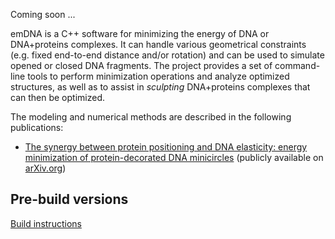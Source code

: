 Coming soon ...

emDNA is a C++ software for minimizing the energy of DNA or DNA+proteins complexes.
It can handle various geometrical constraints (e.g. fixed end-to-end distance and/or rotation) and can be used to simulate opened or closed DNA fragments. The project provides a set of command-line tools to perform minimization operations and analyze optimized structures, as well as to assist in *sculpting* DNA+proteins complexes that can then be optimized.

The modeling and numerical methods are described in the following publications:

- [The synergy between protein positioning and DNA elasticity: energy minimization of protein-decorated DNA minicircles](https://arxiv.org/abs/1405.7638) (publicly available on [arXiv.org](https://arxiv.org))


## Pre-build versions


[Build instructions](INSTALL.md)
